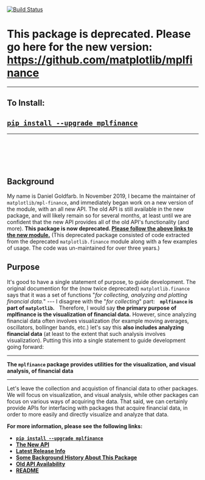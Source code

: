 [![Build Status](https://travis-ci.org/matplotlib/mpl-finance.svg?branch=master)](https://travis-ci.org/matplotlib/mpl-finance)

# This package is deprecated.  Please go here for the new version: https://github.com/matplotlib/mplfinance

---

## To Install:
## [`pip install --upgrade mplfinance`](https://pypi.org/project/mplfinance/)

---

<br><br><br><br>

## Background
My name is Daniel Goldfarb.  In November 2019, I became the maintainer of `matplotlib/mpl-finance`, and immediately began work on a new version of the module, with an all new API.   The old API is still available in the new package, and will likely remain so for several months, at least until we are confident that the new API provides all of the old API's functionality (and more).  **This package is now deprecated.  [Please follow the above links to the new module.](https://github.com/matplotlib/mplfinance)**   (This deprecated package  consisted of code extracted from the deprecated `matplotlib.finance` module along with a few examples of usage.  The code was un-maintained for over three years.)

## Purpose
It's good to have a single statement of purpose, to guide development.  The original documention for the (now twice deprecated) `matplotlib.finance` says that it was a set of functions "*for collecting, analyzing and plotting financial data.*"  --- I disagree with the "*for collecting*" part: **&nbsp;&nbsp; `mplfinance` is part of `matplotlib`.**  &nbsp;&nbsp;Therefore, I would say **the primary purpose of mplfinance is the visualization of financial data.**  However, since analyzing financial data often involves visualization (for example moving averages, oscillators, bollinger bands, etc.) let's say this **also includes analyzing financial data** (at least to the extent that such analysis involves visualization).  Putting this into a single statement to guide development going forward:

---
**The `mplfinance` package provides utilities for the visualization, and visual analysis, of financial data**

---

Let's leave the collection and acquistion of financial data to other packages.  We will focus on visualization, and visual analysis, while other packages can focus on various ways of acquiring the data.  That said, we can certainly provide APIs for interfacing with packages that acquire financial data, in order to more easily and directly visualize and analyze that data.

**For more information, please see the following links:**

- **[`pip install --upgrade mplfinance`](https://pypi.org/project/mplfinance/)**
- **[The New API](https://github.com/matplotlib/mplfinance#newapi)**
- **[Latest Release Info](https://github.com/matplotlib/mplfinance#release)**
- **[Some Background History About This Package](https://github.com/matplotlib/mplfinance#history)**
- **[Old API Availability](https://github.com/matplotlib/mplfinance#oldapi)**
- **[README](https://github.com/matplotlib/mplfinance/blob/master/README.md)**

